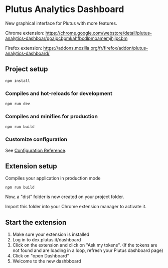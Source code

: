 # Plutus Analytics Dashboard

New graphical interface for Plutus with more features.


Chrome extension: https://chrome.google.com/webstore/detail/plutus-analytics-dashboar/goaipcbpmkahfbcdlpmoamemjhjlpcbm

Firefox extension: https://addons.mozilla.org/fr/firefox/addon/plutus-analytics-dashboard/

## Project setup
```
npm install
```

### Compiles and hot-reloads for development
```
npm run dev
```

### Compiles and minifies for production
```
npm run build
```

### Customize configuration
See [Configuration Reference](https://vitejs.dev/guide/).

## Extension setup

Compiles your application in production mode 

```npm run build```

Now, a "dist" folder is now created on your project folder. 

Import this folder into your Chrome extension manager to activate it.

## Start the extension
1. Make sure your extension is installed
2. Log in to dex.plutus.it/dashboard
3. Click on the extension and click on "Ask my tokens". (If the tokens are not found and are loading in a loop, refresh your Plutus dashboard page)
4. Click on "open Dashboard"
5. Welcome to the new dashbboard


